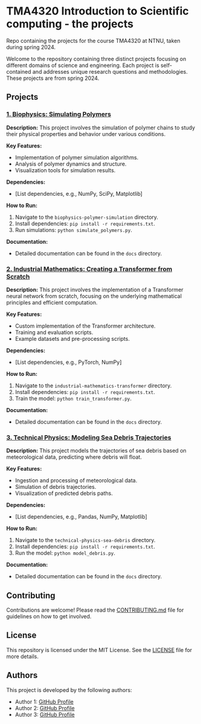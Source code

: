 # TMA4320 Introduction to Scientific computing - the projects
 Repo containing the projects for the course TMA4320 at NTNU, taken during spring 2024.

Welcome to the repository containing three distinct projects focusing on different domains of science and engineering. Each project is self-contained and addresses unique research questions and methodologies. These projects are from spring 2024.

## Projects

### [1. Biophysics: Simulating Polymers](Prosjekt1-BioFysikk)

**Description:**
This project involves the simulation of polymer chains to study their physical properties and behavior under various conditions.

**Key Features:**
- Implementation of polymer simulation algorithms.
- Analysis of polymer dynamics and structure.
- Visualization tools for simulation results.

**Dependencies:**
- [List dependencies, e.g., NumPy, SciPy, Matplotlib]

**How to Run:**
1. Navigate to the `biophysics-polymer-simulation` directory.
2. Install dependencies: `pip install -r requirements.txt`.
3. Run simulations: `python simulate_polymers.py`.

**Documentation:**
- Detailed documentation can be found in the `docs` directory.

### [2. Industrial Mathematics: Creating a Transformer from Scratch](Prosjekt2-IndustriellMatematikk)

**Description:**
This project involves the implementation of a Transformer neural network from scratch, focusing on the underlying mathematical principles and efficient computation.

**Key Features:**
- Custom implementation of the Transformer architecture.
- Training and evaluation scripts.
- Example datasets and pre-processing scripts.

**Dependencies:**
- [List dependencies, e.g., PyTorch, NumPy]

**How to Run:**
1. Navigate to the `industrial-mathematics-transformer` directory.
2. Install dependencies: `pip install -r requirements.txt`.
3. Train the model: `python train_transformer.py`.

**Documentation:**
- Detailed documentation can be found in the `docs` directory.

### [3. Technical Physics: Modeling Sea Debris Trajectories](./technical-physics-sea-debris)

**Description:**
This project models the trajectories of sea debris based on meteorological data, predicting where debris will float.

**Key Features:**
- Ingestion and processing of meteorological data.
- Simulation of debris trajectories.
- Visualization of predicted debris paths.

**Dependencies:**
- [List dependencies, e.g., Pandas, NumPy, Matplotlib]

**How to Run:**
1. Navigate to the `technical-physics-sea-debris` directory.
2. Install dependencies: `pip install -r requirements.txt`.
3. Run the model: `python model_debris.py`.

**Documentation:**
- Detailed documentation can be found in the `docs` directory.

## Contributing

Contributions are welcome! Please read the [CONTRIBUTING.md](CONTRIBUTING.md) file for guidelines on how to get involved.

## License

This repository is licensed under the MIT License. See the [LICENSE](LICENSE) file for more details.

## Authors

This project is developed by the following authors:

- Author 1: [GitHub Profile](https://github.com/author1)
- Author 2: [GitHub Profile](https://github.com/author2)
- Author 3: [GitHub Profile](https://github.com/author3)
